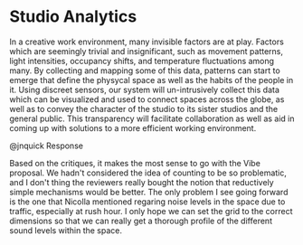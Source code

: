 Studio Analytics
======================

In a creative work environment, many invisible factors are at play. Factors which are seemingly trivial and insignificant, such as movement patterns, light intensities, occupancy shifts, and temperature fluctuations among many.
By collecting  and mapping some of this data, patterns can start to emerge that define the physycal space as well as the habits of the people in it.
Using discreet sensors, our system will un-intrusively collect this data which can be visualized and used to connect spaces across the globe, as well as to convey the character of the studio to its sister studios and the general public. This transparency will facilitate collaboration as well as aid in coming up with solutions to a more efficient working environment.

@jnquick Response

Based on the critiques, it makes the most sense to go with the Vibe proposal. We hadn't considered the idea of counting to be so problematic, and I don't thing the reviewers really bought the notion that reductively simple mechanisms would be better.
The only problem I see going forward is the one that Nicolla mentioned regaring noise levels in the space due to traffic, especially at rush hour. I only hope we can set the grid to the correct dimensions so that we can really get a thorough profile of the different sound levels within the space.
